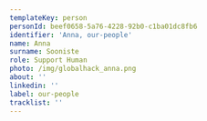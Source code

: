 ```yaml
---
templateKey: person
personId: beef0658-5a76-4228-92b0-c1ba01dc8fb6
identifier: 'Anna, our-people'
name: Anna
surname: Sooniste
role: Support Human
photo: /img/globalhack_anna.png
about: ''
linkedin: ''
label: our-people
tracklist: ''
---
```

